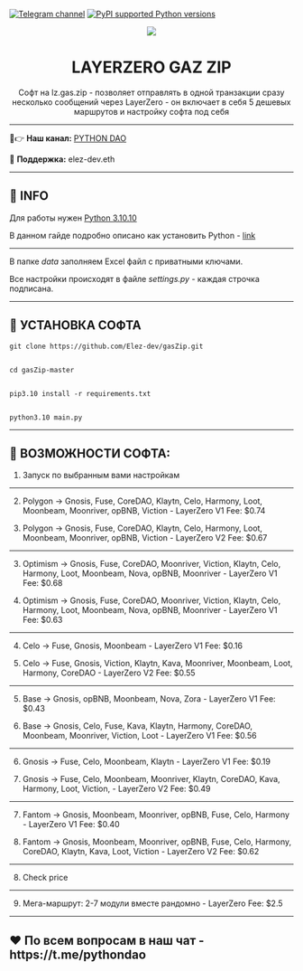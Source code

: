[![Telegram channel](https://img.shields.io/endpoint?url=https://runkit.io/damiankrawczyk/telegram-badge/branches/master?url=https://t.me/developercode1)](https://t.me/developercode1)
[![PyPI supported Python versions](https://img.shields.io/badge/Python%203.10.10-8A2BE2)](https://www.python.org/downloads/release/python-31010/)

<div align="center">
  <img src="https://sun9-65.userapi.com/impg/Qg3R1zobR1A4Y_GrTEaz0l-RsS-VdCtOq9HovQ/VbXmwRFQGU0.jpg?size=1974x1270&quality=96&sign=3a2124b63586768c3d3ad4e09b79e76f&type=album"  />
  <h1>LAYERZERO GAZ ZIP</h1>
  <p>Софт на lz.gas.zip - позволяет отправлять в одной транзакции сразу несколько сообщений через LayerZero - он включает в себя 5 дешевых маршрутов и настройку софта под себя</p>
</div>

---

🤠👉 <b>Наш канал:</b> [PYTHON DAO](https://t.me/developercode1)

🤗 <b>Поддержка:</b> elez-dev.eth

---
<h2>🙊 INFO</h2>

Для работы нужен [Python 3.10.10](https://www.python.org/downloads/release/python-31010/)

В данном гайде подробно описано как установить Python - [link](https://mirror.xyz/wiedzmin.eth/Z06W81VrxO9KI88vkcxeW0Lc8f2nBo5Wdyqce0HTNm8)

---
В папке _data_ заполняем Excel файл с приватными ключами.

Все настройки происходят в файле _settings.py_ - каждая строчка подписана.

---
<h2>🚀 УСТАНОВКА СОФТА</h2>

```
git clone https://github.com/Elez-dev/gasZip.git


cd gasZip-master


pip3.10 install -r requirements.txt


python3.10 main.py
```
---
<h2>🤖 ВОЗМОЖНОСТИ СОФТА:</h2>

1. Запуск по выбранным вами настройкам

--------------------------------------------------------------------------------------------------------------------------------------------------------------------------------------------------------------------------------

2. Polygon -> Gnosis, Fuse, CoreDAO, Klaytn, Celo, Harmony, Loot, Moonbeam, Moonriver, opBNB, Viction - LayerZero V1 Fee:  $0.74 

2. Polygon -> Gnosis, Fuse, CoreDAO, Klaytn, Celo, Harmony, Loot, Moonbeam, Moonriver, opBNB, Viction - LayerZero V2 Fee:  $0.67 

---------------------------------------------------------------------------------------------------------------------------------------------------------------------------------------------------------------------------------------

3. Optimism -> Gnosis, Fuse, CoreDAO, Moonriver, Viction, Klaytn, Celo, Harmony, Loot, Moonbeam, Nova, opBNB, Moonriver - LayerZero V1 Fee: $0.68

3. Optimism -> Gnosis, Fuse, CoreDAO, Moonriver, Viction, Klaytn, Celo, Harmony, Loot, Moonbeam, Nova, opBNB, Moonriver - LayerZero V1 Fee: $0.63

--------------------------------------------------------------------------------------------------------------------------------------------------------------------------------------------------------------------------------

4. Celo -> Fuse, Gnosis, Moonbeam - LayerZero V1 Fee: $0.16

4. Celo -> Fuse, Gnosis, Viction, Klaytn, Kava, Moonriver, Moonbeam, Loot, Harmony, CoreDAO - LayerZero V2 Fee: $0.55

---------------------------------------------------------------------------------------------------------------------------------------------------------------------------------------------------------------------------------------

5. Base -> Gnosis, opBNB, Moonbeam, Nova, Zora - LayerZero V1 Fee: $0.43

5. Base -> Gnosis, Celo, Fuse, Kava, Klaytn, Harmony, CoreDAO, Moonbeam, Moonriver, Viction, Loot - LayerZero V1 Fee: $0.56

---------------------------------------------------------------------------------------------------------------------------------------------------------------------------------------------------------------------------------------

6. Gnosis -> Fuse, Celo, Moonbeam, Klaytn - LayerZero V1 Fee: $0.19

6. Gnosis -> Fuse, Celo, Moonbeam, Moonriver, Klaytn, CoreDAO, Kava, Harmony, Loot, Viction,  - LayerZero V2 Fee: $0.49

---------------------------------------------------------------------------------------------------------------------------------------------------------------------------------------------------------------------------------------

7. Fantom -> Gnosis, Moonbeam, Moonriver, opBNB, Fuse, Celo, Harmony - LayerZero V1 Fee: $0.40

7. Fantom -> Gnosis, Moonbeam, Moonriver, opBNB, Fuse, Celo, Harmony, CoreDAO, Klaytn, Kava, Loot, Viction - LayerZero V2 Fee: $0.62

--------------------------------------------------------------------------------------------------------------------------------------------------------------------------------------------------------------------------------

8. Check price

--------------------------------------------------------------------------------------------------------------------------------------------------------------------------------------------------------------------------------

9. Мега-маршрут: 2-7 модули вместе рандомно - LayerZero Fee: $2.5

-----------------------------------------------------------------------------------------------------------------------------------------------------------------------------------------------------------------------------------
<h2>❤️ По всем вопросам в наш чат - https://t.me/pythondao</h2>
